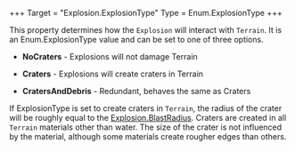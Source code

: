 +++
Target = "Explosion.ExplosionType"
Type = Enum.ExplosionType
+++

This property determines how the `Explosion` will interact with `Terrain`. It is an Enum.ExplosionType value and can be set to one of three options. - **NoCraters** - Explosions will not damage Terrain - **Craters** - Explosions will create craters in Terrain - **CratersAndDebris** - Redundant, behaves the same as CratersIf ExplosionType is set to create craters in `Terrain`, the radius of the crater will be roughly equal to the [Explosion.BlastRadius](https://developer.roblox.com/api-reference/property/Explosion/BlastRadius). Craters are created in all `Terrain` materials other than water. The size of the crater is not influenced by the material, although some materials create rougher edges than others.